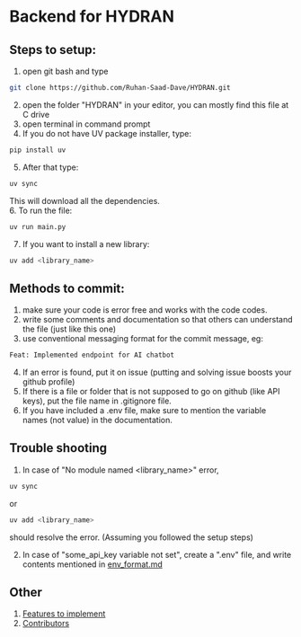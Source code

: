 # Backend for HYDRAN

## Steps to setup:
1. open git bash and type
```bash
git clone https://github.com/Ruhan-Saad-Dave/HYDRAN.git
```
2. open the folder "HYDRAN" in your editor, you can mostly find this file at C drive
3. open terminal in command prompt
4. If you do not have UV package installer, type:
```bash
pip install uv
```
5. After that type:
```bash
uv sync
```
This will download all the dependencies.<br>
6. To run the file:
```bash
uv run main.py
```
7. If you want to install a new library:
```bash
uv add <library_name>
```

## Methods to commit:
1. make sure your code is error free and works with the code codes.
2. write some comments and documentation so that others can understand the file (just like this one)
3. use conventional messaging format for the commit message, eg:
```bash
Feat: Implemented endpoint for AI chatbot
```
4. If an error is found, put it on issue (putting and solving issue boosts your github profile)
5. If there is a file or folder that is not supposed to go on github (like API keys), put the file name in .gitignore file. 
6. If you have included a .env file, make sure to mention the variable names (not value) in the documentation.

## Trouble shooting
1. In case of "No module named <library_name>" error, 
```bash
uv sync
```
or 
```bash
uv add <library_name>
```
should resolve the error. (Assuming you followed the setup steps)

2. In case of "some_api_key variable not set", create a ".env" file, and write contents mentioned in [env_format.md](env_format.md)

## Other
1. [Features to implement](features.md)
2. [Contributors](contributors.md)